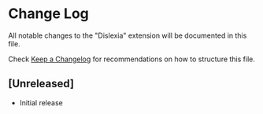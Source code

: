 # Change Log

All notable changes to the "Dislexia" extension will be documented in this file.

Check [Keep a Changelog](http://keepachangelog.com/) for recommendations on how to structure this file.

## [Unreleased]

- Initial release